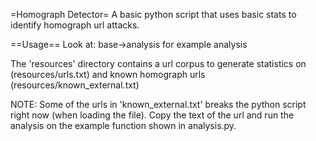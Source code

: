 =Homograph Detector=
A basic python script that uses basic stats to identify homograph url attacks.

==Usage==
Look at: base->analysis for example analysis

The 'resources' directory contains a url corpus to generate statistics on (resources/urls.txt) and known homograph urls (resources/known_external.txt)

NOTE: Some of the urls in 'known_external.txt' breaks the python script right now (when loading the file). Copy the text of the url and run the analysis on the example function shown in analysis.py.